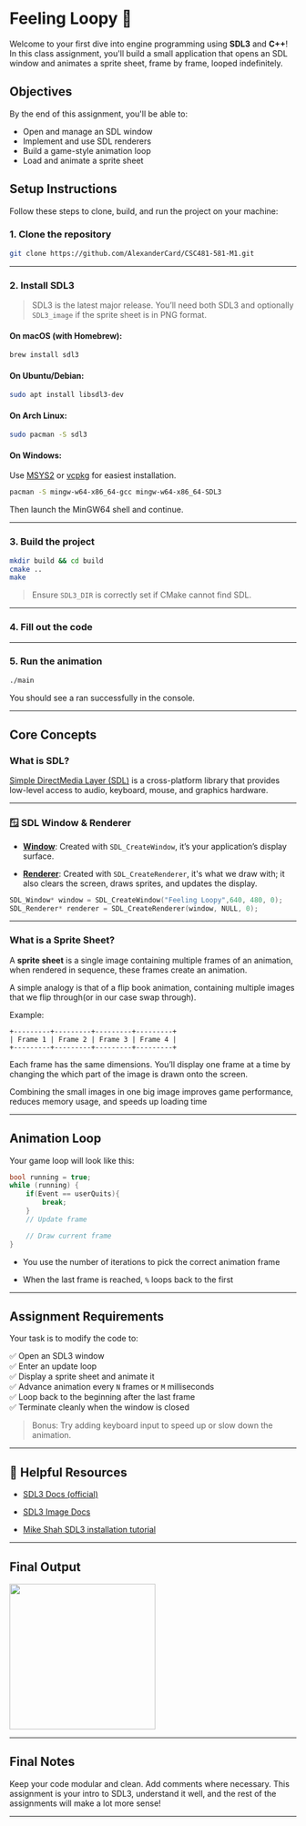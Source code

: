 # Feeling Loopy 🔂

Welcome to your first dive into engine programming using **SDL3** and **C++**! In this class assignment, you'll build a small application that opens an SDL window and animates a sprite sheet, frame by frame, looped indefinitely.

##  Objectives

By the end of this assignment, you'll be able to:

- Open and manage an SDL window
- Implement and use SDL renderers
- Build a game-style animation loop
- Load and animate a sprite sheet

##  Setup Instructions

Follow these steps to clone, build, and run the project on your machine:

### 1. Clone the repository

```bash
git clone https://github.com/AlexanderCard/CSC481-581-M1.git
```

----------

### 2. Install SDL3

> SDL3 is the latest major release. You’ll need both SDL3 and optionally `SDL3_image` if the sprite sheet is in PNG format.

#### On **macOS** (with Homebrew):

```bash
brew install sdl3

```

#### On **Ubuntu/Debian**:

```bash
sudo apt install libsdl3-dev

```

#### On **Arch Linux**:

```bash
sudo pacman -S sdl3

```

#### On **Windows**:

Use [MSYS2](https://www.msys2.org/) or [vcpkg](https://vcpkg.io/) for easiest installation.

```bash
pacman -S mingw-w64-x86_64-gcc mingw-w64-x86_64-SDL3

```

Then launch the MinGW64 shell and continue.

----------

### 3. Build the project

```bash
mkdir build && cd build
cmake ..
make

```

> Ensure `SDL3_DIR` is correctly set if CMake cannot find SDL.

----------

### 4. Fill out the code

----------

### 5. Run the animation

```bash
./main

```

You should see a ran successfully in the console.

----------

## Core Concepts

### What is SDL?

[Simple DirectMedia Layer (SDL)](https://www.libsdl.org/) is a cross-platform library that provides low-level access to audio, keyboard, mouse, and graphics hardware.

----------

### 🪟 SDL Window & Renderer

-   **[Window](https://wiki.libsdl.org/SDL3/SDL_CreateWindow)**: Created with `SDL_CreateWindow`, it’s your application’s display surface.
    
-   **[Renderer](https://wiki.libsdl.org/SDL3/SDL_CreateRenderer)**: Created with `SDL_CreateRenderer`, it's what we draw with; it also clears the screen, draws sprites, and updates the display.
    

```cpp
SDL_Window* window = SDL_CreateWindow("Feeling Loopy",640, 480, 0);
SDL_Renderer* renderer = SDL_CreateRenderer(window, NULL, 0);

```

----------

###  What is a Sprite Sheet?

A **sprite sheet** is a single image containing multiple frames of an animation, when rendered in sequence, these frames create an animation.

A simple analogy is that of a flip book animation, containing multiple images that we flip through(or in our case swap through).

Example:

```
+---------+---------+---------+---------+
| Frame 1 | Frame 2 | Frame 3 | Frame 4 |
+---------+---------+---------+---------+
```

Each frame has the same dimensions. You’ll display one frame at a time by changing the which part of the image is drawn onto the screen.

Combining the small images in one big image improves game performance, reduces memory usage, and speeds up loading time

----------

## Animation Loop

Your game loop will look like this:

```cpp
bool running = true;
while (running) {
	if(Event == userQuits){
		break;
	}
    // Update frame

    // Draw current frame
}

```

-   You use the number of iterations to pick the correct animation frame
    
-   When the last frame is reached, `%` loops back to the first
    

----------

## Assignment Requirements

Your task is to modify the code to:

✅ Open an SDL3 window  
✅ Enter an update loop  
✅ Display a sprite sheet and animate it  
✅ Advance animation every `N` frames or `M` milliseconds  
✅ Loop back to the beginning after the last frame  
✅ Terminate cleanly when the window is closed

> Bonus: Try adding keyboard input to speed up or slow down the animation.

----------

## 📎 Helpful Resources

-   [SDL3 Docs (official)](https://wiki.libsdl.org/SDL3/FrontPage)
    
-   [SDL3 Image Docs](https://wiki.libsdl.org/SDL3_image/CategoryAPI)
    
-   [Mike Shah SDL3 installation tutorial](https://www.youtube.com/watch?v=kyD5H6w1x-o&list=PLvv0ScY6vfd-RZSmGbLkZvkgec6lJ0BfX)
    

----------

## Final Output 
<img src="https://github.com/ATHARVA47/CSC481-581_Intro_to_SDL/blob/master/media/loopy.gif" width="auto" height="256" />

----------

## Final Notes

Keep your code modular and clean. Add comments where necessary. This assignment is your intro to SDL3, understand it well, and the rest of the assignments will make a lot more sense!

----------
